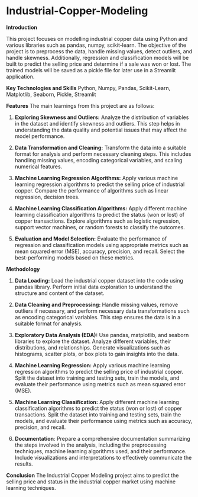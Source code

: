 # Industrial-Copper-Modeling
**Introduction**

This project focuses on modelling industrial copper data using Python and various libraries such as pandas, numpy, scikit-learn. The objective of the project is to preprocess the data, handle missing values, detect outliers, and handle skewness. Additionally, regression and classification models will be built to predict the selling price and determine if a sale was won or lost. The trained models will be saved as a pickle file for later use in a Streamlit application.

**Key Technologies and Skills**
Python, Numpy, Pandas, Scikit-Learn, Matplotlib, Seaborn, Pickle, Streamlit

**Features**
The main learnings from this project are as follows:

1. **Exploring Skewness and Outliers:** Analyze the distribution of variables in the dataset and identify skewness and outliers. This step helps in understanding the data quality and potential issues that may affect the model performance.

2. **Data Transformation and Cleaning:** Transform the data into a suitable format for analysis and perform necessary cleaning steps. This includes handling missing values, encoding categorical variables, and scaling numerical features.

3. **Machine Learning Regression Algorithms:** Apply various machine learning regression algorithms to predict the selling price of industrial copper. Compare the performance of algorithms such as linear regression, decision trees.

4. **Machine Learning Classification Algorithms:** Apply different machine learning classification algorithms to predict the status (won or lost) of copper transactions. Explore algorithms such as logistic regression, support vector machines, or random forests to classify the outcomes.

5. **Evaluation and Model Selection:** Evaluate the performance of regression and classification models using appropriate metrics such as mean squared error (MSE), accuracy, precision, and recall. Select the best-performing models based on these metrics.

**Methodology**

1. **Data Loading:** Load the industrial copper dataset into the code using pandas library. Perform initial data exploration to understand the structure and content of the dataset.

2. **Data Cleaning and Preprocessing:** Handle missing values, remove outliers if necessary, and perform necessary data transformations such as encoding categorical variables. This step ensures the data is in a suitable format for analysis.

3. **Exploratory Data Analysis (EDA):** Use pandas, matplotlib, and seaborn libraries to explore the dataset. Analyze different variables, their distributions, and relationships. Generate visualizations such as histograms, scatter plots, or box plots to gain insights into the data.

4. **Machine Learning Regression:** Apply various machine learning regression algorithms to predict the selling price of industrial copper. Split the dataset into training and testing sets, train the models, and evaluate their performance using metrics such as mean squared error (MSE).

5. **Machine Learning Classification:** Apply different machine learning classification algorithms to predict the status (won or lost) of copper transactions. Split the dataset into training and testing sets, train the models, and evaluate their performance using metrics such as accuracy, precision, and recall.

6. **Documentation**: Prepare a comprehensive documentation summarizing the steps involved in the analysis, including the preprocessing techniques, machine learning algorithms used, and their performance. Include visualizations and interpretations to effectively communicate the results.

**Conclusion**
The Industrial Copper Modeling project aims to predict the selling price and status in the industrial copper market using machine learning techniques.
